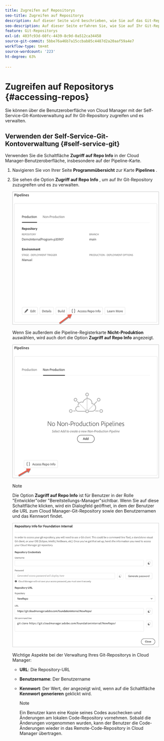 ```yaml
---
title: Zugreifen auf Repositorys
seo-title: Zugreifen auf Repositorys
description: Auf dieser Seite wird beschrieben, wie Sie auf das Git-Repository zugreifen und es verwalten können.
seo-description: Auf dieser Seite erfahren Sie, wie Sie auf Ihr Git-Repository zugreifen und es verwalten.
feature: Git-Repositorys
exl-id: 403fc93d-60fc-4439-8c9d-0a512ca34458
source-git-commit: 5bbe76a46b7a15ccbab85c4487d2a20aaf59a4e7
workflow-type: tm+mt
source-wordcount: '223'
ht-degree: 63%

---
```


# Zugreifen auf Repositorys {#accessing-repos}

Sie können über die Benutzeroberfläche von Cloud Manager mit der Self-Service-Git-Kontoverwaltung auf Ihr Git-Repository zugreifen und es verwalten.

## Verwenden der Self-Service-Git-Kontoverwaltung {#self-service-git}

Verwenden Sie die Schaltfläche **Zugriff auf Repo Info** in der Cloud Manager-Benutzeroberfläche, insbesondere auf der Pipeline-Karte.

1. Navigieren Sie von Ihrer Seite **Programmübersicht** zur Karte **Pipelines** .

1. Sie sehen die Option **Zugriff auf Repo Info** , um auf Ihr Git-Repository zuzugreifen und es zu verwalten.

   ![](assets/access-repo1.png)

   Wenn Sie außerdem die Pipeline-Registerkarte **Nicht-Produktion** auswählen, wird auch dort die Option **Zugriff auf Repo Info** angezeigt.

   ![](assets/access-repo-nonprod.png)


   >[!NOTE]
   >Die Option **Zugriff auf Repo Info** ist für Benutzer in der Rolle &quot;Entwickler&quot;oder &quot;Bereitstellungs-Manager&quot;sichtbar. Wenn Sie auf diese Schaltfläche klicken, wird ein Dialogfeld geöffnet, in dem der Benutzer die URL zum Cloud Manager-Git-Repository sowie den Benutzernamen und das Kennwort findet.

   ![](assets/access-repo-create.png)

   Wichtige Aspekte bei der Verwaltung Ihres Git-Repositorys in Cloud Manager:

   * **URL**: Die Repository-URL
   * **Benutzername**: Der Benutzername
   * **Kennwort**: Der Wert, der angezeigt wird, wenn auf die Schaltfläche **Kennwort generieren** geklickt wird.


      >[!NOTE]
      >Ein Benutzer kann eine Kopie seines Codes auschecken und Änderungen am lokalen Code-Repository vornehmen. Sobald die Änderungen vorgenommen wurden, kann der Benutzer die Code-Änderungen wieder in das Remote-Code-Repository in Cloud Manager übertragen.
